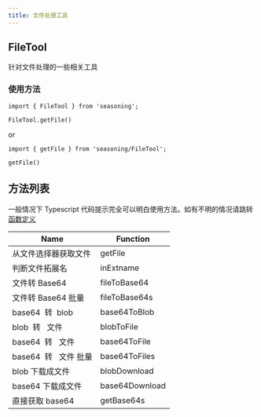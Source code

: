 ```yaml
---
title: 文件处理工具
---
```


## FileTool

针对文件处理的一些相关工具

### 使用方法

```
import { FileTool } from 'seasoning';

FileTool.getFile()
```

or

```
import { getFile } from 'seasoning/FileTool';

getFile()
```

## 方法列表

一般情况下 Typescript 代码提示完全可以明白使用方法。如有不明的情况请跳转[函数定义](https://github.com/dyb881/seasoning/blob/master/src/FileTool/index.ts)

| Name                   | Function       |
| ---------------------- | -------------- |
| 从文件选择器获取文件   | getFile        |
| 判断文件拓展名         | inExtname      |
| 文件转 Base64          | fileToBase64   |
| 文件转 Base64 批量     | fileToBase64s  |
| base64  转  blob       | base64ToBlob   |
| blob  转   文件        | blobToFile     |
| base64  转   文件      | base64ToFile   |
| base64  转   文件 批量 | base64ToFiles  |
| blob 下载成文件        | blobDownload   |
| base64 下载成文件      | base64Download |
| 直接获取 base64        | getBase64s     |
